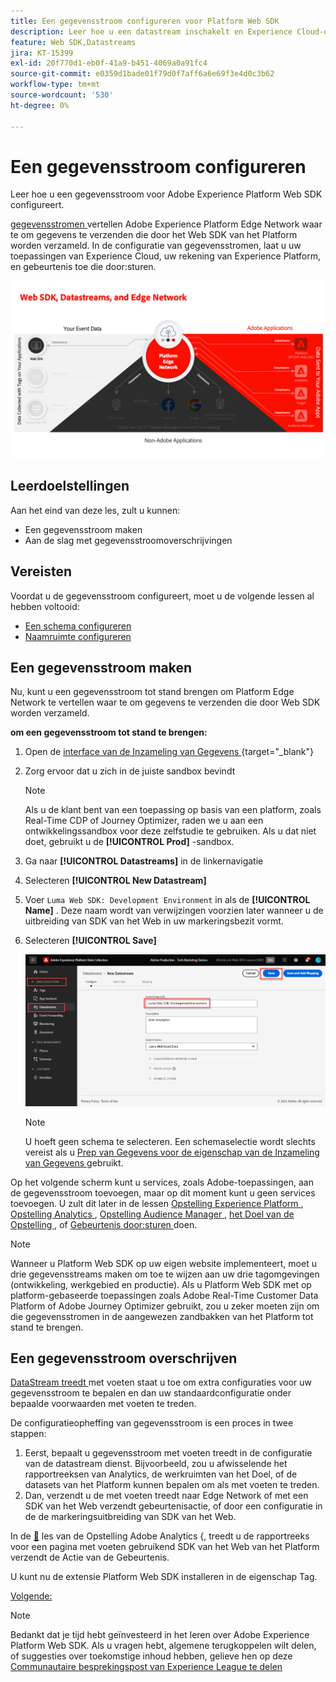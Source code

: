 ```yaml
---
title: Een gegevensstroom configureren voor Platform Web SDK
description: Leer hoe u een datastream inschakelt en Experience Cloud-oplossingen configureert. Deze les maakt deel uit van de zelfstudie Adobe Experience Cloud met Web SDK implementeren.
feature: Web SDK,Datastreams
jira: KT-15399
exl-id: 20f770d1-eb0f-41a9-b451-4069a0a91fc4
source-git-commit: e0359d1bade01f79d0f7aff6a6e69f3e4d0c3b62
workflow-type: tm+mt
source-wordcount: '530'
ht-degree: 0%

---
```


# Een gegevensstroom configureren

Leer hoe u een gegevensstroom voor Adobe Experience Platform Web SDK configureert.

[ gegevensstromen ](https://experienceleague.adobe.com/nl/docs/experience-platform/datastreams/overview) vertellen Adobe Experience Platform Edge Network waar te om gegevens te verzenden die door het Web SDK van het Platform worden verzameld. In de configuratie van gegevensstromen, laat u uw toepassingen van Experience Cloud, uw rekening van Experience Platform, en gebeurtenis toe die door:sturen.

![ SDK van het Web, gegevensstromen, en het diagram van Edge Network ](assets/dc-websdk-datastreams.png)

## Leerdoelstellingen

Aan het eind van deze les, zult u kunnen:

* Een gegevensstroom maken
* Aan de slag met gegevensstroomoverschrijvingen

## Vereisten

Voordat u de gegevensstroom configureert, moet u de volgende lessen al hebben voltooid:

* [Een schema configureren](configure-schemas.md)
* [Naamruimte configureren](configure-identities.md)

## Een gegevensstroom maken

Nu, kunt u een gegevensstroom tot stand brengen om Platform Edge Network te vertellen waar te om gegevens te verzenden die door Web SDK worden verzameld.

**om een gegevensstroom tot stand te brengen:**

1. Open de [ interface van de Inzameling van Gegevens ](https://experience.adobe.com/data-collection/){target="_blank"}
1. Zorg ervoor dat u zich in de juiste sandbox bevindt

   >[!NOTE]
   >
   >Als u de klant bent van een toepassing op basis van een platform, zoals Real-Time CDP of Journey Optimizer, raden we u aan een ontwikkelingssandbox voor deze zelfstudie te gebruiken. Als u dat niet doet, gebruikt u de **[!UICONTROL Prod]** -sandbox.

1. Ga naar **[!UICONTROL Datastreams]** in de linkernavigatie
1. Selecteren **[!UICONTROL New Datastream]**
1. Voer `Luma Web SDK: Development Environment` in als de **[!UICONTROL Name]** . Deze naam wordt van verwijzingen voorzien later wanneer u de uitbreiding van SDK van het Web in uw markeringsbezit vormt.
1. Selecteren **[!UICONTROL Save]**

   ![ creeer de datastream ](assets/datastream-create-new-datastream.png)

   >[!NOTE]
   >
   >U hoeft geen schema te selecteren. Een schemaselectie wordt slechts vereist als u [ Prep van Gegevens voor de eigenschap van de Inzameling van Gegevens ](/help/data-collection/edge/data-prep.md) gebruikt.

Op het volgende scherm kunt u services, zoals Adobe-toepassingen, aan de gegevensstroom toevoegen, maar op dit moment kunt u geen services toevoegen. U zult dit later in de lessen [ Opstelling Experience Platform ](setup-experience-platform.md), [ Opstelling Analytics ](setup-analytics.md), [ Opstelling Audience Manager ](setup-audience-manager.md), [ het Doel van de Opstelling ](setup-target.md), of [ Gebeurtenis door:sturen ](setup-event-forwarding.md) doen.

>[!NOTE]
>
>Wanneer u Platform Web SDK op uw eigen website implementeert, moet u drie gegevensstreams maken om toe te wijzen aan uw drie tagomgevingen (ontwikkeling, werkgebied en productie). Als u Platform Web SDK met op platform-gebaseerde toepassingen zoals Adobe Real-Time Customer Data Platform of Adobe Journey Optimizer gebruikt, zou u zeker moeten zijn om die gegevensstromen in de aangewezen zandbakken van het Platform tot stand te brengen.

## Een gegevensstroom overschrijven

[ DataStream treedt ](https://experienceleague.adobe.com/nl/docs/experience-platform/datastreams/overrides) met voeten staat u toe om extra configuraties voor uw gegevensstroom te bepalen en dan uw standaardconfiguratie onder bepaalde voorwaarden met voeten te treden.

De configuratieopheffing van gegevensstroom is een proces in twee stappen:

1. Eerst, bepaalt u gegevensstroom met voeten treedt in de configuratie van de datastream dienst. Bijvoorbeeld, zou u afwisselende het rapportreeksen van Analytics, de werkruimten van het Doel, of de datasets van het Platform kunnen bepalen om als met voeten te treden.
1. Dan, verzendt u de met voeten treedt naar Edge Network of met een SDK van het Web verzendt gebeurtenisactie, of door een configuratie in de de markeringsuitbreiding van SDK van het Web.

In de [&#128279;](setup-analytics.md) les van de Opstelling Adobe Analytics  &lbrace;, treedt u de rapportreeks voor een pagina met voeten gebruikend SDK van het Web van het Platform verzendt de Actie van de Gebeurtenis.

U kunt nu de extensie Platform Web SDK installeren in de eigenschap Tag.

[Volgende: ](install-web-sdk.md)

>[!NOTE]
>
>Bedankt dat je tijd hebt geïnvesteerd in het leren over Adobe Experience Platform Web SDK. Als u vragen hebt, algemene terugkoppelen wilt delen, of suggesties over toekomstige inhoud hebben, gelieve hen op deze [ Communautaire besprekingspost van Experience League te delen ](https://experienceleaguecommunities.adobe.com/t5/adobe-experience-platform-data/tutorial-discussion-implement-adobe-experience-cloud-with-web/td-p/444996)
